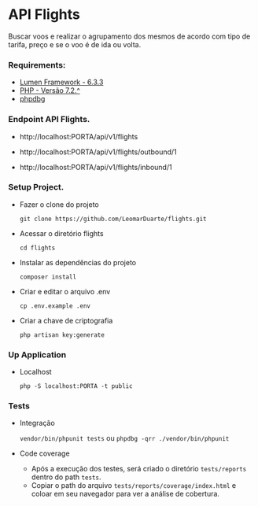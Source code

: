 # API Flights

Buscar voos e realizar o agrupamento dos mesmos de acordo com tipo de tarifa, preço e se o voo é de ida ou volta.

### Requirements:
- [Lumen Framework - 6.3.3](https://lumen.laravel.com/docs/6.x)
- [PHP - Versão 7.2.^](https://www.php.net/downloads.php)
- [phpdbg](https://imasters.com.br/back-end/gerando-code-coverage-com-phpunit-e-phpdbg)

### Endpoint API Flights.

- http://localhost:PORTA/api/v1/flights

- http://localhost:PORTA/api/v1/flights/outbound/1

- http://localhost:PORTA/api/v1/flights/inbound/1

### Setup Project.

- Fazer o clone do projeto
    
    `git clone https://github.com/LeomarDuarte/flights.git`

- Acessar o diretório flights
    
    `cd flights
    `
- Instalar as dependências do projeto

    `composer install`

- Criar e editar o arquivo .env

    `cp .env.example .env`

- Criar a chave de criptografia

    `php artisan key:generate`

### Up Application

- Localhost
    
    `php -S localhost:PORTA -t public`

### Tests

- Integração

    `vendor/bin/phpunit tests` ou `phpdbg -qrr ./vendor/bin/phpunit`

- Code coverage

    - Após a execução dos testes, será criado o diretório `tests/reports` dentro do path `tests`.
    - Copiar o path do arquivo `tests/reports/coverage/index.html` e coloar em seu navegador para ver a análise de cobertura.
